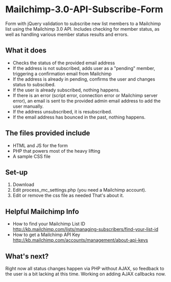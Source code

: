 # Mailchimp-3.0-API-Subscribe-Form
Form with jQuery validation to subscribe new list members to a Mailchimp list using the Mailchimp 3.0 API. Includes checking for member status, as well as handling various member status results and errors.

## What it does
* Checks the status of the provided email address
* If the address is not subscribed, adds user as a "pending" member, triggering a confirmation email from Mailchimp
* If the address is already in pending, confirms the user and changes status to subscibed.
* If the user is already subscribed, nothing happens.
* If there is an error (script error, connection error or Mailchimp server error), an email is sent to the provided admin email address to add the user manually.
* If the address unsubscribed, it is resubscribed.
* If the email address has bounced in the past, nothing happens.

## The files provided include
* HTML and JS for the form
* PHP that powers most of the heavy lifting
* A sample CSS file

## Set-up
1. Download
2. Edit process_mc_settings.php (you need a Mailchimp account).
3. Edit or remove the css file as needed
That's about it.

## Helpful Mailchimp Info
* How to find your Mailchimp List ID http://kb.mailchimp.com/lists/managing-subscribers/find-your-list-id
* How to get a Mailchimp API Key http://kb.mailchimp.com/accounts/management/about-api-keys

## What's next?
Right now all status changes happen via PHP without AJAX, so feedback to the user is a bit lacking at this time. Working on adding AJAX callbacks now.


